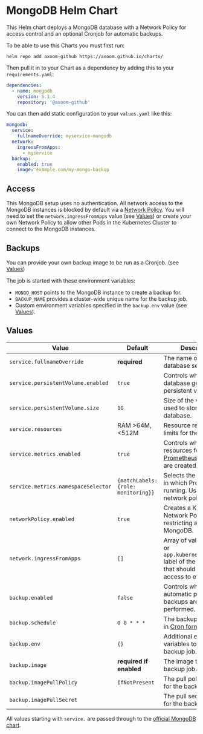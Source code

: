 # MongoDB Helm Chart

This Helm chart deploys a MongoDB database with a Network Policy for access control and an optional Cronjob for automatic backups.

To be able to use this Charts you must first run:

    helm repo add axoom-github https://axoom.github.io/charts/

Then pull it in to your Chart as a dependency by adding this to your `requirements.yaml`:

```yaml
dependencies:
  - name: mongodb
    version: 5.1.4
    repository: '@axoom-github'
```

You can then add static configuration to your `values.yaml` like this:

```yaml
mongodb:
  service:
    fullnameOverride: myservice-mongodb
  network:
    ingressFromApps:
      - myservice
  backup:
    enabled: true
    image: example.com/my-mongo-backup
```

## Access

This MongoDB setup uses no authentication. All network access to the MongoDB instances is blocked by default via a [Network Policy](https://kubernetes.io/docs/concepts/services-networking/network-policies/). You will need to set the `network.ingressFromApps` value (see [Values](#values)) or create your own Network Policy to allow other Pods in the Kubernetes Cluster to connect to the MongoDB instances.

## Backups

You can provide your own backup image to be run as a Cronjob. (see [Values](#values))

The job is started with these environment variables:

- `MONGO_HOST` points to the MongoDB instance to create a backup for.
- `BACKUP_NAME` provides a cluster-wide unique name for the backup job.
- Custom environment variables specified in the `backup.env` value (see [Values](#values)).

## Values

| Value                               | Default                             | Description                                                                                                  |
|-------------------------------------|-------------------------------------|--------------------------------------------------------------------------------------------------------------|
| `service.fullnameOverride`          | __required__                        | The name of the database service itself.                                                                     |
| `service.persistentVolume.enabled`  | `true`                              | Controls whether the database gets a persistent volume.                                                      |
| `service.persistentVolume.size`     | `1G`                                | Size of the volume used to store the database.                                                               |
| `service.resources`                 | RAM >64M, <512M                     | Resource requests and limits for the database.                                                               |
| `service.metrics.enabled`           | `true`                              | Controls whether resources for [Prometheus Operator](https://coreos.com/operators/prometheus) are created.   |
| `service.metrics.namespaceSelector` | `{matchLabels: {role: monitoring}}` | Selects the namespace in which Prometheus is running. Used for network policy.                               |
| `networkPolicy.enabled`             | `true`                              | Creates a Kubernetes Network Policy restricting access to MongoDB.                                           |
| `network.ingressFromApps`           | `[]`                                | Array of values for `app` or `app.kubernetes.io/name` label of the services that should have access to etcd. |
| `backup.enabled`                    | `false`                             | Controls whether automatic period backups are performed.                                                     |
| `backup.schedule`                   | `0 0 * * *`                         | The backup schedule in [Cron format](https://en.wikipedia.org/wiki/Cron).                                    |
| `backup.env`                        | `{}`                                | Additional environment variables to pass to the backup job.                                                  |
| `backup.image`                      | __required if enabled__             | The image to use for backup job.                                                                             |
| `backup.imagePullPolicy`            | `IfNotPresent`                      | The pull policy to use for the backup image.                                                                 |
| `backup.imagePullSecret`            |                                     | The pull secret to use for the backup image.                                                                 |

All values starting with `service.` are passed through to the [official MongoDB chart](https://hub.kubeapps.com/charts/stable/mongodb-replicaset).
